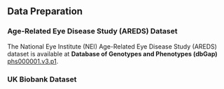 ## Data Preparation

### Age-Related Eye Disease Study (AREDS) Dataset
The National Eye Institute (NEI) Age-Related Eye Disease Study (AREDS) dataset is available at **Database of Genotypes and Phenotypes (dbGap)** [phs000001.v3.p1](https://www.ncbi.nlm.nih.gov/projects/gap/cgi-bin/study.cgi?study_id=phs000001.v3.p1). 
### UK Biobank Dataset
